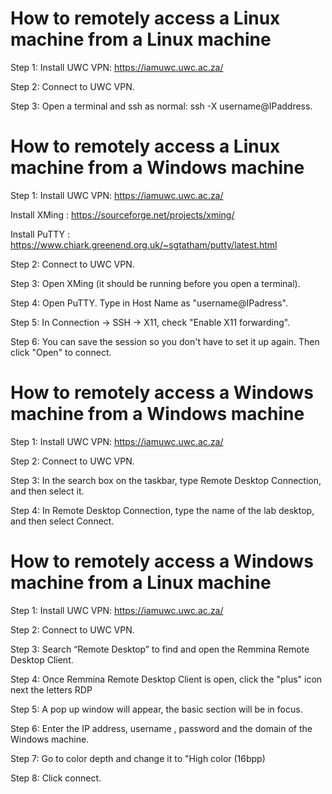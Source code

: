 # How to remotely access a Linux machine from a Linux machine
Step 1:   Install UWC VPN: https://iamuwc.uwc.ac.za/

Step 2:   Connect to UWC VPN.

Step 3:   Open a terminal and ssh as normal: ssh -X username@IPaddress.


# How to remotely access a Linux machine from a Windows machine
Step 1:   Install UWC VPN: https://iamuwc.uwc.ac.za/

Install XMing :		https://sourceforge.net/projects/xming/
  
Install PuTTY :		https://www.chiark.greenend.org.uk/~sgtatham/putty/latest.html
  
Step 2:	  Connect to UWC VPN.		

Step 3:	  Open XMing (it should be running before you open a terminal).		

Step 4: 	Open PuTTY. Type in Host Name as "username@IPadress".

Step 5: 	In Connection -> SSH -> X11, check "Enable X11 forwarding".

Step 6: 	You can save the session so you don't have to set it up again. Then click "Open" to connect.


# How to remotely access a Windows machine from a Windows machine	
Step 1: 	Install UWC VPN: https://iamuwc.uwc.ac.za/

Step 2: 	Connect to UWC VPN.

Step 3: 	In the search box on the taskbar, type Remote Desktop Connection, and then select it.

Step 4: 	In Remote Desktop Connection, type the name of the lab desktop, and then select Connect.


# How to remotely access a Windows machine from a Linux machine	
Step 1:	  Install UWC VPN: https://iamuwc.uwc.ac.za/

Step 2: 	Connect to UWC VPN.

Step 3:	  Search “Remote Desktop” to find and open the Remmina Remote Desktop Client.

Step 4:	  Once Remmina Remote Desktop Client is open, click the "plus" icon next the letters RDP

Step 5:	  A pop up window will appear, the basic section will be in focus. 

Step 6:	  Enter the IP address, username , password and the domain of the Windows machine.

Step 7:	  Go to color depth and change it to "High color (16bpp)

Step 8: 	Click connect.
